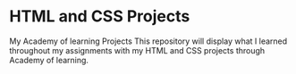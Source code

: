 # HTML and CSS Projects
 My Academy of learning Projects
This repository will display what I learned throughout my assignments with my HTML and CSS projects through Academy of learning.